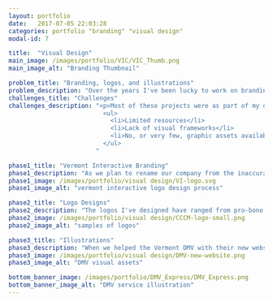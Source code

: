 ```yaml
---
layout: portfolio
date:   2017-07-05 22:03:28
categories: portfolio "branding" "visual design"
modal-id: 7

title:  "Visual Design"
main_image: /images/portfolio/VIC/VIC_Thumb.png
main_image_alt: "Branding Thumbnail"

problem_title: "Branding, logos, and illustrations"
problem_description: "Over the years I've been lucky to work on branding projects for a variety products and companies. I've designed visual languages, logos, illustrations, and other assets. While this design work is very different from interaction design, I've found plenty of overlap in my processes and approach."
challenges_title: "Challenges"
challenges_description: "<p>Most of these projects were as part of my day job. Since that means I'm working with state government for a small state, there are some very specific challenges:</p>
                          <ul>
                            <li>Limited resources</li>
                            <li>Lack of visual frameworks</li>
                            <li>No, or very few, graphic assets available</li>
                          </ul>
                        "

phase1_title: "Vermont Interactive Branding"
phase1_description: "As we plan to rename our company from the inaccurate and hard to pronounce Vermont Information Consortium to Vermont Interactive, we need a new brand. In order to determine our core message and voice, I conducted interviews, and organized workshops, with internal and external stakeholders. While the rebranding is a work in progress, the current version of the logo is very close to final. The new logo features the classic Vermont mountains silhouette. This graphic element is a subtle nod to the official State of Vermont&nbsp;logo."
phase1_image: /images/portfolio/visual design/VI-logo.svg
phase1_image_alt: "vermont interactive logo design process"

phase2_title: "Logo Designs"
phase2_description: "The logos I've designed have ranged from pro-bono work for small local initiatives, like CapCityCafeMoto, to large products and company logos."
phase2_image: /images/portfolio/visual design/CCCM-logo-small.png
phase2_image_alt: "samples of logos"

phase3_title: "Illustrations"
phase3_description: "When we helped the Vermont DMV with their new website, it quickly became clear that they had very little graphic assets to pick from. I designed a visual language that appealed to their wide-ranging audience, is very friendly and inviting, and incorporates several classical Vermont motifs. I created a handful of graphics for the initial roll-out and the Chief Marketing Office for State of Vermont will use the system to create more matching illustrations for future use."
phase3_image: /images/portfolio/visual design/DMV-new-website.png
phase3_image_alt: "DMV visual assets"

bottom_banner_image: /images/portfolio/DMV_Express/DMV_Express.png
bottom_banner_image_alt: "DMV service illustration"
---
```

